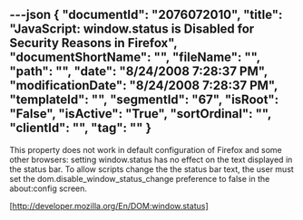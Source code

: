 ---json
{
  "documentId": "2076072010",
  "title": "JavaScript: window.status is Disabled for Security Reasons in Firefox",
  "documentShortName": "",
  "fileName": "",
  "path": "",
  "date": "8/24/2008 7:28:37 PM",
  "modificationDate": "8/24/2008 7:28:37 PM",
  "templateId": "",
  "segmentId": "67",
  "isRoot": "False",
  "isActive": "True",
  "sortOrdinal": "",
  "clientId": "",
  "tag": ""
}
---

This property does not work in default configuration of Firefox and some other browsers: setting window.status has no effect on the text displayed in the status bar. To allow scripts change the the status bar text, the user must set the dom.disable_window_status_change preference to false in the about:config screen.

[http://developer.mozilla.org/En/DOM:window.status]
